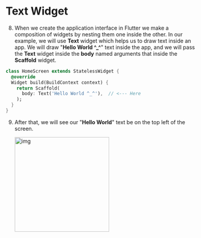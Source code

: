 # Text Widget



8. When we create the application interface in Flutter we make a composition of widgets by nesting them one inside the other. In our example, we will use **Text** widget which helps us to draw text inside an app. We will draw "**Hello World ^_^**" text inside the app, and we will pass the **Text** widget inside the **body** named arguments that inside the **Scaffold** widget.

```dart
class HomeScreen extends StatelessWidget {
  @override
  Widget build(BuildContext context) {
    return Scaffold(
      body: Text('Hello World ^_^'),  // <--- Here
    );
  }
}
```



9. After that, we will see our "**Hello World**" text be on the top left of the screen.

    <img src="https://lh3.googleusercontent.com/iN0pClKhmp4ny_1PxRbzM7Y22jKI82Fsfg41mxj1Jd5zJBah4DLfM84FPZzHPYly-b0TwxlslGKm4Wiz2dgp7ZppBtx94ZvvndCwWM-HF_PkjU39LeLKiRGlC_zXQOwTsLkt4gZc" alt="img" width="250" />
